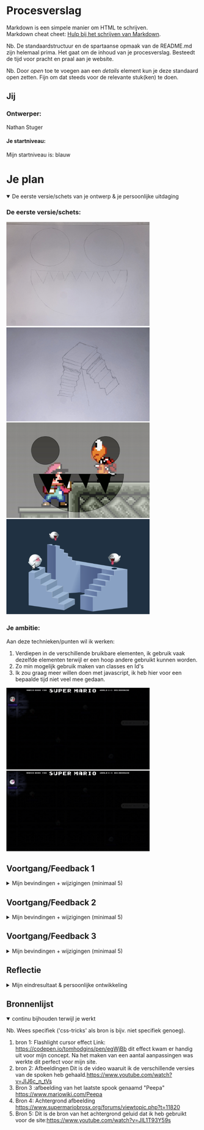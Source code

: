 # Procesverslag
Markdown is een simpele manier om HTML te schrijven.  
Markdown cheat cheet: [Hulp bij het schrijven van Markdown](https://github.com/adam-p/markdown-here/wiki/Markdown-Cheatsheet).

Nb. De standaardstructuur en de spartaanse opmaak van de README.md zijn helemaal prima. Het gaat om de inhoud van je procesverslag. Besteedt de tijd voor pracht en praal aan je website.

Nb. Door *open* toe te voegen aan een *details* element kun je deze standaard open zetten. Fijn om dat steeds voor de relevante stuk(ken) te doen.




## Jij

### Ontwerper:
Nathan Stuger

#### Je startniveau:
Mijn startniveau is: blauw




# Je plan

<details open>
  <summary>De eerste versie/schets van je ontwerp & je persoonlijke uitdaging</summary>

  ### De eerste versie/schets:
  
  <img src="readme-images/schetsinfoscherm.png" width="375px" alt="eerste versie/schets">
  
  <img src="readme-images/schetstrappen.png" width="375px" alt="eerste versie/schets">
  
  <img src="readme-images/conceptinfoscherm.png" width="375px" alt="eerste versie/schets">
  
  <img src="readme-images/concepttrap.png" width="375px" alt="eerste versie/schets">
  
  


  ### Je ambitie: 
  Aan deze technieken/punten wil ik werken:
  1. Verdiepen in de verschillende bruikbare elementen, ik gebruik vaak dezelfde elementen terwijl er een hoop andere gebruikt kunnen worden.
  2. Zo min mogelijk gebruik maken van classes en Id's
  3. Ik zou graag meer willen doen met javascript, ik heb hier voor een bepaalde tijd niet veel mee gedaan. 
  
 <img src="readme-images/websiteconcept.png" width="375px" alt="eerste versie/schets">
  
  <img src="readme-images/websiteconcept2.png" width="375px" alt="eerste versie/schets">
</details>




## Voortgang/Feedback 1

<details>
  <summary>Mijn bevindingen + wijzigingen (minimaal 5)</summary>

  ### Bevinding 1:
  In mijn eerste concept is te zien dat de achtergrond waarop de spoken staan een basis kleur heeft. Dit geeft niet echt goed de sfeer van Mario weer.

  #### oplossing:
  Een wat levendigere achtergrond gebruiken, wellicht een achtergrond uit het echte spel.



  ### Bevinding 2:
  In het tweede scherm komt het beeld niet helemaal naar voren, dit komt door de overlay van het spook. De tanden blokkeren een hoop van de afbeelding. 

  #### oplossing:
 Het eerste concept wat minder op de voorgrond zetten en zorgen dat de tekst + afbeelding goed tot zijn recht komt. 



</details>




## Voortgang/Feedback 2

<details>
  <summary>Mijn bevindingen + wijzigingen (minimaal 5)</summary>
  
  ### Bevinding 1:
  Omschrijving van wat er nog niet orde was (tekst en afbeeding(en)).

  #### oplossing:
  Beschrijving hoe je het hebt hebt opgelost of als het niet gelukt is hoe je het zou oplossen (tekst en afbeeding(en)).



  ### Bevinding 2:
  Omschrijving van wat er nog niet orde was (tekst en afbeeding(en)).

  #### oplossing:
  Beschrijving hoe je het hebt hebt opgelost of als het niet gelukt is hoe je het zou oplossen (tekst en afbeeding(en)).



  ### Bevinding 3:
  ...

</details>




## Voortgang/Feedback 3

<details>
  <summary>Mijn bevindingen + wijzigingen (minimaal 5)</summary>
  
  ### Bevinding 1:
  Omschrijving van wat er nog niet orde was (tekst en afbeeding(en)).

  #### oplossing:
  Beschrijving hoe je het hebt hebt opgelost of als het niet gelukt is hoe je het zou oplossen (tekst en afbeeding(en)).



  ### Bevinding 2:
  Omschrijving van wat er nog niet orde was (tekst en afbeeding(en)).

  #### oplossing:
  Beschrijving hoe je het hebt hebt opgelost of als het niet gelukt is hoe je het zou oplossen (tekst en afbeeding(en)).



  ### Bevinding 3:
  ...

</details>




## Reflectie

<details>
  <summary>Mijn eindresultaat & persoonlijke ontwikkeling</summary>

  ### Je uitkomst - karakteristiek screenshot(s):
  <img src="readme-images/dummy-plaatje.jpg" width="375px" alt="final ontwerp">


  ### Dit ging goed/Heb ik geleerd: 
  Korte omschrijving met plaatje(s)

  <img src="readme-images/dummy-plaatje.jpg" width="375px" alt="top">


  ### Dit was lastig/Is niet gelukt:
  Korte omschrijving met plaatje(s)

  <img src="readme-images/dummy-plaatje.jpg" width="375px" alt="bummer">
</details>




## Bronnenlijst

<details open>
<summary>continu bijhouden terwijl je werkt</summary>

Nb. Wees specifiek ('css-tricks' als bron is bijv. niet specifiek genoeg).

1. bron 1: Flashlight cursor effect Link: https://codepen.io/tomhodgins/pen/egWjBb dit effect kwam er handig uit voor mijn concept. Na het maken van een aantal aanpassingen was werkte dit perfect voor mijn site. 
2. bron 2: Afbeeldingen Dit is de video waaruit ik de verschillende versies van de spoken heb gehaald.https://www.youtube.com/watch?v=JIJ6c_n_tVs 
3. Bron 3 :afbeelding van het laatste spook genaamd "Peepa" https://www.mariowiki.com/Peepa
4. Bron 4: Achtergrond afbeelding https://www.supermariobrosx.org/forums/viewtopic.php?t=11820
5. Bron 5: Dit is de bron van het achtergrond geluid dat ik heb gebruikt voor de site:https://www.youtube.com/watch?v=JIL1T93Y59s

</details>
